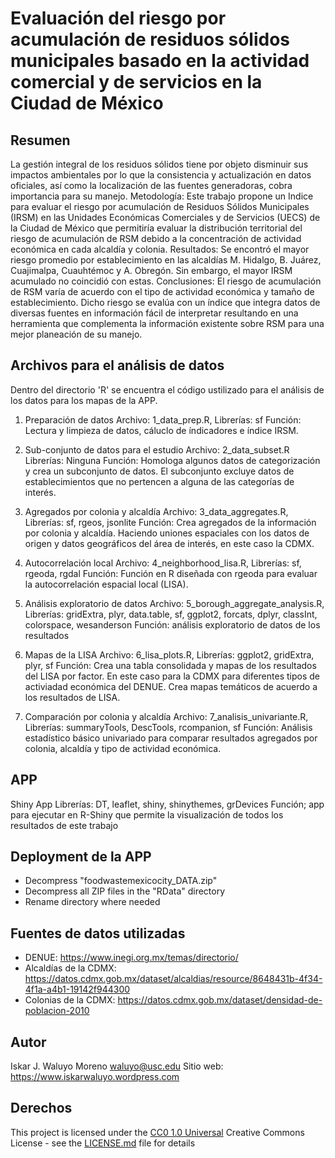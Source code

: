 # Evaluación del riesgo por acumulación de residuos sólidos municipales basado en la actividad comercial y de servicios en la Ciudad de México

## Resumen
La gestión integral de los residuos sólidos tiene por objeto disminuir sus impactos ambientales por lo que la consistencia y actualización en datos oficiales, así como la localización de las fuentes generadoras, cobra importancia para su manejo. Metodología: Este trabajo propone un Indice para evaluar el riesgo por acumulación de Residuos Sólidos Municipales (IRSM) en las Unidades Económicas Comerciales y de Servicios (UECS) de la Ciudad de México que permitiría evaluar la distribución territorial del riesgo de acumulación de RSM debido a la concentración de actividad económica en cada alcaldía y colonia. Resultados: Se encontró el mayor riesgo promedio por establecimiento en las alcaldías M. Hidalgo, B. Juárez, Cuajimalpa, Cuauhtémoc y A. Obregón. Sin embargo, el mayor IRSM acumulado no coincidió con estas. Conclusiones: El riesgo de acumulación de RSM varía de acuerdo con el tipo de actividad económica y tamaño de establecimiento. Dicho riesgo se evalúa con un índice que integra datos de diversas fuentes en información fácil de interpretar resultando en una herramienta que complementa la información existente sobre RSM para una mejor planeación de su manejo. 

## Archivos para el análisis de datos
Dentro del directorio 'R' se encuentra el código ustilizado para el análisis de los datos para los mapas de la APP. 

1. Preparación de datos
Archivo: 1_data_prep.R, Librerías: sf
Función: Lectura y limpieza de datos, cáluclo de índicadores e índice IRSM.

3. Sub-conjunto de datos para el estudio
Archivo: 2_data_subset.R
Librerías: Ninguna
Función: Homologa algunos datos de categorización y crea un subconjunto de datos. El subconjunto excluye datos de establecimientos que no pertencen a alguna de las categorías de interés. 

4. Agregados por colonia y alcaldía
Archivo: 3_data_aggregates.R, Librerías: sf, rgeos, jsonlite
Función: Crea agregados de la información por colonia y alcaldía. Haciendo uniones espaciales con los datos de origen y datos geográficos del área de interés, en este caso la CDMX. 

5. Autocorrelación local
Archivo: 4_neighborhood_lisa.R, Librerías: sf, rgeoda, rgdal
Función: Función en R diseñada con rgeoda para evaluar la autocorrelación espacial local (LISA).

6. Análisis exploratorio de datos
Archivo: 5_borough_aggregate_analysis.R, Librerías: gridExtra, plyr, data.table, sf, ggplot2, forcats, dplyr, classInt, colorspace, wesanderson
Función: análisis exploratorio de datos de los resultados

7. Mapas de la LISA
Archivo: 6_lisa_plots.R, Librerías: ggplot2, gridExtra, plyr, sf
Función: Crea una tabla consolidada y mapas de los resultados del LISA por factor. En este caso para la CDMX para diferentes tipos de activiadad económica del DENUE. Crea mapas temáticos de acuerdo a los resultados de LISA.

8. Comparación por colonia y alcaldía
Archivo: 7_analisis_univariante.R, Librerías: summaryTools, DescTools, rcompanion, sf
Función: Análisis estadístico básico univariado para comparar resultados agregados por colonia, alcaldía y tipo de actividad económica.

## APP
Shiny App
Librerías: DT, leaflet, shiny, shinythemes, grDevices
Función; app para ejecutar en R-Shiny que permite la visualización de todos los resultados de este trabajo

## Deployment de la APP

- Decompress "foodwastemexicocity_DATA.zip"
- Decompress all ZIP files in the "RData" directory
- Rename directory where needed

## Fuentes de datos utilizadas

-   DENUE: <https://www.inegi.org.mx/temas/directorio/>
-   Alcaldías de la CDMX: <https://datos.cdmx.gob.mx/dataset/alcaldias/resource/8648431b-4f34-4f1a-a4b1-19142f944300>
-   Colonias de la CDMX: <https://datos.cdmx.gob.mx/dataset/densidad-de-poblacion-2010>

## Autor

Iskar J. Waluyo Moreno [waluyo\@usc.edu](mailto:waluyo@usc.edu)
Sitio web: <https://www.iskarwaluyo.wordpress.com>

## Derechos

This project is licensed under the [CC0 1.0 Universal](LICENSE.md) Creative Commons License - see the [LICENSE.md](LICENSE.md) file for details
